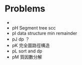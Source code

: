 # Problems

- 
- pH Segment tree scc
- pI data structure min remainder
- pJ dp ？
- pK 完全圖路徑構造
- pL sort and dp
- pM 質因數分解
